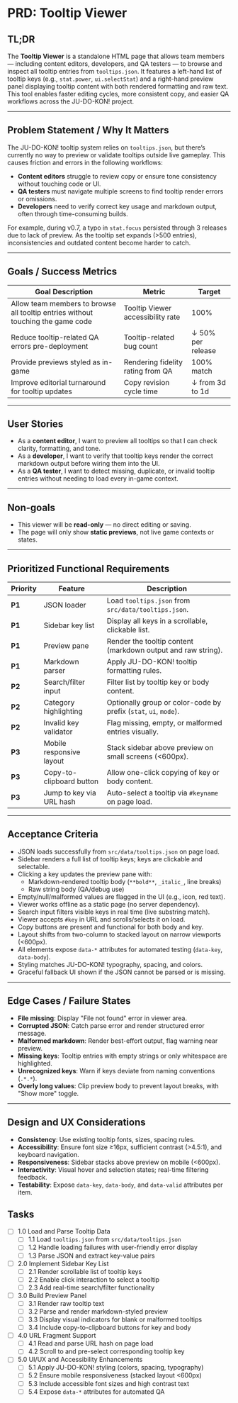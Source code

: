 # PRD: Tooltip Viewer

## TL;DR

The **Tooltip Viewer** is a standalone HTML page that allows team members — including content editors, developers, and QA testers — to browse and inspect all tooltip entries from `tooltips.json`. It features a left-hand list of tooltip keys (e.g., `stat.power`, `ui.selectStat`) and a right-hand preview panel displaying tooltip content with both rendered formatting and raw text. This tool enables faster editing cycles, more consistent copy, and easier QA workflows across the JU-DO-KON! project.

---

## Problem Statement / Why It Matters

The JU-DO-KON! tooltip system relies on `tooltips.json`, but there’s currently no way to preview or validate tooltips outside live gameplay. This causes friction and errors in the following workflows:

- **Content editors** struggle to review copy or ensure tone consistency without touching code or UI.
- **QA testers** must navigate multiple screens to find tooltip render errors or omissions.
- **Developers** need to verify correct key usage and markdown output, often through time-consuming builds.

For example, during v0.7, a typo in `stat.focus` persisted through 3 releases due to lack of preview. As the tooltip set expands (>500 entries), inconsistencies and outdated content become harder to catch.

---

## Goals / Success Metrics

| Goal Description                                                                 | Metric                                 | Target         |
| -------------------------------------------------------------------------------- | -------------------------------------- | -------------- |
| Allow team members to browse all tooltip entries without touching the game code | Tooltip Viewer accessibility rate      | 100%           |
| Reduce tooltip-related QA errors pre-deployment                                 | Tooltip-related bug count              | ↓ 50% per release |
| Provide previews styled as in-game                                              | Rendering fidelity rating from QA      | 100% match     |
| Improve editorial turnaround for tooltip updates                                | Copy revision cycle time               | ↓ from 3d to 1d |

---

## User Stories

- As a **content editor**, I want to preview all tooltips so that I can check clarity, formatting, and tone.
- As a **developer**, I want to verify that tooltip keys render the correct markdown output before wiring them into the UI.
- As a **QA tester**, I want to detect missing, duplicate, or invalid tooltip entries without needing to load every in-game context.

---

## Non-goals

- This viewer will be **read-only** — no direct editing or saving.
- The page will only show **static previews**, not live game contexts or states.

---

## Prioritized Functional Requirements

| Priority | Feature                  | Description                                                                 |
| -------- | ------------------------ | --------------------------------------------------------------------------- |
| **P1**   | JSON loader              | Load `tooltips.json` from `src/data/tooltips.json`.                         |
| **P1**   | Sidebar key list         | Display all keys in a scrollable, clickable list.                           |
| **P1**   | Preview pane             | Render the tooltip content (markdown output and raw string).                |
| **P1**   | Markdown parser          | Apply JU-DO-KON! tooltip formatting rules.                                  |
| **P2**   | Search/filter input      | Filter list by tooltip key or body content.                                 |
| **P2**   | Category highlighting    | Optionally group or color-code by prefix (`stat`, `ui`, `mode`).            |
| **P2**   | Invalid key validator    | Flag missing, empty, or malformed entries visually.                         |
| **P3**   | Mobile responsive layout | Stack sidebar above preview on small screens (<600px).                      |
| **P3**   | Copy-to-clipboard button | Allow one-click copying of key or body content.                             |
| **P3**   | Jump to key via URL hash | Auto-select a tooltip via `#keyname` on page load.                          |

---

## Acceptance Criteria

- JSON loads successfully from `src/data/tooltips.json` on page load.
- Sidebar renders a full list of tooltip keys; keys are clickable and selectable.
- Clicking a key updates the preview pane with:
  - Markdown-rendered tooltip body (`**bold**`, `_italic_`, line breaks)
  - Raw string body (QA/debug use)
- Empty/null/malformed values are flagged in the UI (e.g., icon, red text).
- Viewer works offline as a static page (no server dependency).
- Search input filters visible keys in real time (live substring match).
- Viewer accepts `#key` in URL and scrolls/selects it on load.
- Copy buttons are present and functional for both body and key.
- Layout shifts from two-column to stacked layout on narrow viewports (<600px).
- All elements expose `data-*` attributes for automated testing (`data-key`, `data-body`).
- Styling matches JU-DO-KON! typography, spacing, and colors.
- Graceful fallback UI shown if the JSON cannot be parsed or is missing.

---

## Edge Cases / Failure States

- **File missing**: Display "File not found" error in viewer area.
- **Corrupted JSON**: Catch parse error and render structured error message.
- **Malformed markdown**: Render best-effort output, flag warning near preview.
- **Missing keys**: Tooltip entries with empty strings or only whitespace are highlighted.
- **Unrecognized keys**: Warn if keys deviate from naming conventions (`.*.*`).
- **Overly long values**: Clip preview body to prevent layout breaks, with "Show more" toggle.

---

## Design and UX Considerations

- **Consistency**: Use existing tooltip fonts, sizes, spacing rules.
- **Accessibility**: Ensure font size ≥16px, sufficient contrast (>4.5:1), and keyboard navigation.
- **Responsiveness**: Sidebar stacks above preview on mobile (<600px).
- **Interactivity**: Visual hover and selection states; real-time filtering feedback.
- **Testability**: Expose `data-key`, `data-body`, and `data-valid` attributes per item.

## Tasks

- [ ] 1.0 Load and Parse Tooltip Data
  - [ ] 1.1 Load `tooltips.json` from `src/data/tooltips.json`
  - [ ] 1.2 Handle loading failures with user-friendly error display
  - [ ] 1.3 Parse JSON and extract key-value pairs

- [ ] 2.0 Implement Sidebar Key List
  - [ ] 2.1 Render scrollable list of tooltip keys
  - [ ] 2.2 Enable click interaction to select a tooltip
  - [ ] 2.3 Add real-time search/filter functionality

- [ ] 3.0 Build Preview Panel
  - [ ] 3.1 Render raw tooltip text
  - [ ] 3.2 Parse and render markdown-styled preview
  - [ ] 3.3 Display visual indicators for blank or malformed tooltips
  - [ ] 3.4 Include copy-to-clipboard buttons for key and body

- [ ] 4.0 URL Fragment Support
  - [ ] 4.1 Read and parse URL hash on page load
  - [ ] 4.2 Scroll to and pre-select corresponding tooltip key

- [ ] 5.0 UI/UX and Accessibility Enhancements
  - [ ] 5.1 Apply JU-DO-KON! styling (colors, spacing, typography)
  - [ ] 5.2 Ensure mobile responsiveness (stacked layout <600px)
  - [ ] 5.3 Include accessible font sizes and high contrast text
  - [ ] 5.4 Expose `data-*` attributes for automated QA

